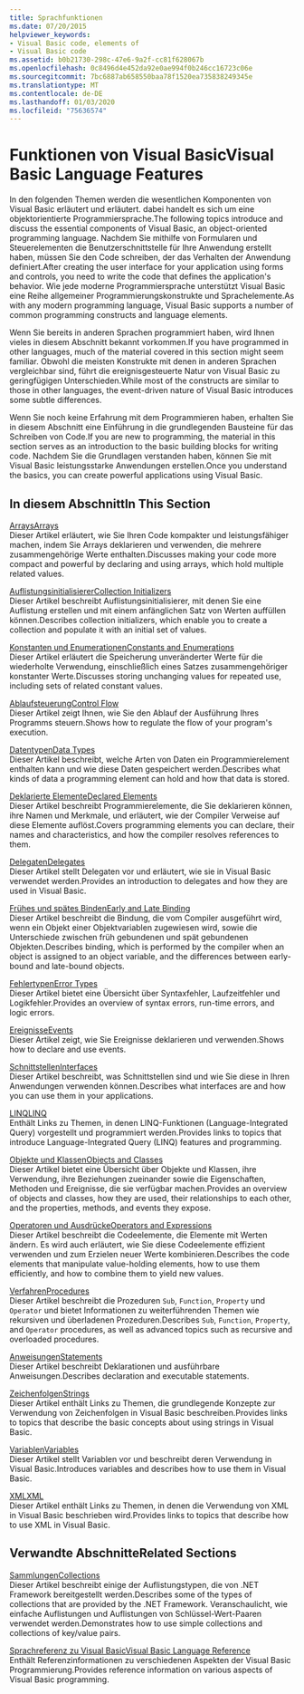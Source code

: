 ```yaml
---
title: Sprachfunktionen
ms.date: 07/20/2015
helpviewer_keywords:
- Visual Basic code, elements of
- Visual Basic code
ms.assetid: b0b21730-298c-47e6-9a2f-cc81f628067b
ms.openlocfilehash: 0c8496d4e452da92e0ae994f0b246cc16723c06e
ms.sourcegitcommit: 7bc6887ab658550baa78f1520ea735838249345e
ms.translationtype: MT
ms.contentlocale: de-DE
ms.lasthandoff: 01/03/2020
ms.locfileid: "75636574"
---
```

# <a name="visual-basic-language-features"></a><span data-ttu-id="5be53-102">Funktionen von Visual Basic</span><span class="sxs-lookup"><span data-stu-id="5be53-102">Visual Basic Language Features</span></span>
<span data-ttu-id="5be53-103">In den folgenden Themen werden die wesentlichen Komponenten von Visual Basic erläutert und erläutert. dabei handelt es sich um eine objektorientierte Programmiersprache.</span><span class="sxs-lookup"><span data-stu-id="5be53-103">The following topics introduce and discuss the essential components of Visual Basic, an object-oriented programming language.</span></span> <span data-ttu-id="5be53-104">Nachdem Sie mithilfe von Formularen und Steuerelementen die Benutzerschnittstelle für Ihre Anwendung erstellt haben, müssen Sie den Code schreiben, der das Verhalten der Anwendung definiert.</span><span class="sxs-lookup"><span data-stu-id="5be53-104">After creating the user interface for your application using forms and controls, you need to write the code that defines the application's behavior.</span></span> <span data-ttu-id="5be53-105">Wie jede moderne Programmiersprache unterstützt Visual Basic eine Reihe allgemeiner Programmierungskonstrukte und Sprachelemente.</span><span class="sxs-lookup"><span data-stu-id="5be53-105">As with any modern programming language, Visual Basic supports a number of common programming constructs and language elements.</span></span>  
  
 <span data-ttu-id="5be53-106">Wenn Sie bereits in anderen Sprachen programmiert haben, wird Ihnen vieles in diesem Abschnitt bekannt vorkommen.</span><span class="sxs-lookup"><span data-stu-id="5be53-106">If you have programmed in other languages, much of the material covered in this section might seem familiar.</span></span> <span data-ttu-id="5be53-107">Obwohl die meisten Konstrukte mit denen in anderen Sprachen vergleichbar sind, führt die ereignisgesteuerte Natur von Visual Basic zu geringfügigen Unterschieden.</span><span class="sxs-lookup"><span data-stu-id="5be53-107">While most of the constructs are similar to those in other languages, the event-driven nature of Visual Basic introduces some subtle differences.</span></span>  
  
 <span data-ttu-id="5be53-108">Wenn Sie noch keine Erfahrung mit dem Programmieren haben, erhalten Sie in diesem Abschnitt eine Einführung in die grundlegenden Bausteine für das Schreiben von Code.</span><span class="sxs-lookup"><span data-stu-id="5be53-108">If you are new to programming, the material in this section serves as an introduction to the basic building blocks for writing code.</span></span> <span data-ttu-id="5be53-109">Nachdem Sie die Grundlagen verstanden haben, können Sie mit Visual Basic leistungsstarke Anwendungen erstellen.</span><span class="sxs-lookup"><span data-stu-id="5be53-109">Once you understand the basics, you can create powerful applications using Visual Basic.</span></span>  
  
## <a name="in-this-section"></a><span data-ttu-id="5be53-110">In diesem Abschnitt</span><span class="sxs-lookup"><span data-stu-id="5be53-110">In This Section</span></span>  
 [<span data-ttu-id="5be53-111">Arrays</span><span class="sxs-lookup"><span data-stu-id="5be53-111">Arrays</span></span>](../../../visual-basic/programming-guide/language-features/arrays/index.md)  
 <span data-ttu-id="5be53-112">Dieser Artikel erläutert, wie Sie Ihren Code kompakter und leistungsfähiger machen, indem Sie Arrays deklarieren und verwenden, die mehrere zusammengehörige Werte enthalten.</span><span class="sxs-lookup"><span data-stu-id="5be53-112">Discusses making your code more compact and powerful by declaring and using arrays, which hold multiple related values.</span></span>  
  
 [<span data-ttu-id="5be53-113">Auflistungsinitialisierer</span><span class="sxs-lookup"><span data-stu-id="5be53-113">Collection Initializers</span></span>](../../../visual-basic/programming-guide/language-features/collection-initializers/index.md)  
 <span data-ttu-id="5be53-114">Dieser Artikel beschreibt Auflistungsinitialisierer, mit denen Sie eine Auflistung erstellen und mit einem anfänglichen Satz von Werten auffüllen können.</span><span class="sxs-lookup"><span data-stu-id="5be53-114">Describes collection initializers, which enable you to create a collection and populate it with an initial set of values.</span></span>  
  
 [<span data-ttu-id="5be53-115">Konstanten und Enumerationen</span><span class="sxs-lookup"><span data-stu-id="5be53-115">Constants and Enumerations</span></span>](../../../visual-basic/programming-guide/language-features/constants-enums/index.md)  
 <span data-ttu-id="5be53-116">Dieser Artikel erläutert die Speicherung unveränderter Werte für die wiederholte Verwendung, einschließlich eines Satzes zusammengehöriger konstanter Werte.</span><span class="sxs-lookup"><span data-stu-id="5be53-116">Discusses storing unchanging values for repeated use, including sets of related constant values.</span></span>  
  
 [<span data-ttu-id="5be53-117">Ablaufsteuerung</span><span class="sxs-lookup"><span data-stu-id="5be53-117">Control Flow</span></span>](../../../visual-basic/programming-guide/language-features/control-flow/index.md)  
 <span data-ttu-id="5be53-118">Dieser Artikel zeigt Ihnen, wie Sie den Ablauf der Ausführung Ihres Programms steuern.</span><span class="sxs-lookup"><span data-stu-id="5be53-118">Shows how to regulate the flow of your program's execution.</span></span>  
  
 [<span data-ttu-id="5be53-119">Datentypen</span><span class="sxs-lookup"><span data-stu-id="5be53-119">Data Types</span></span>](../../../visual-basic/programming-guide/language-features/data-types/index.md)  
 <span data-ttu-id="5be53-120">Dieser Artikel beschreibt, welche Arten von Daten ein Programmierelement enthalten kann und wie diese Daten gespeichert werden.</span><span class="sxs-lookup"><span data-stu-id="5be53-120">Describes what kinds of data a programming element can hold and how that data is stored.</span></span>  
  
 [<span data-ttu-id="5be53-121">Deklarierte Elemente</span><span class="sxs-lookup"><span data-stu-id="5be53-121">Declared Elements</span></span>](../../../visual-basic/programming-guide/language-features/declared-elements/index.md)  
 <span data-ttu-id="5be53-122">Dieser Artikel beschreibt Programmierelemente, die Sie deklarieren können, ihre Namen und Merkmale, und erläutert, wie der Compiler Verweise auf diese Elemente auflöst.</span><span class="sxs-lookup"><span data-stu-id="5be53-122">Covers programming elements you can declare, their names and characteristics, and how the compiler resolves references to them.</span></span>  
  
 [<span data-ttu-id="5be53-123">Delegaten</span><span class="sxs-lookup"><span data-stu-id="5be53-123">Delegates</span></span>](../../../visual-basic/programming-guide/language-features/delegates/index.md)  
 <span data-ttu-id="5be53-124">Dieser Artikel stellt Delegaten vor und erläutert, wie sie in Visual Basic verwendet werden.</span><span class="sxs-lookup"><span data-stu-id="5be53-124">Provides an introduction to delegates and how they are used in Visual Basic.</span></span>  
  
 [<span data-ttu-id="5be53-125">Frühes und spätes Binden</span><span class="sxs-lookup"><span data-stu-id="5be53-125">Early and Late Binding</span></span>](../../../visual-basic/programming-guide/language-features/early-late-binding/index.md)  
 <span data-ttu-id="5be53-126">Dieser Artikel beschreibt die Bindung, die vom Compiler ausgeführt wird, wenn ein Objekt einer Objektvariablen zugewiesen wird, sowie die Unterschiede zwischen früh gebundenen und spät gebundenen Objekten.</span><span class="sxs-lookup"><span data-stu-id="5be53-126">Describes binding, which is performed by the compiler when an object is assigned to an object variable, and the differences between early-bound and late-bound objects.</span></span>  
  
 [<span data-ttu-id="5be53-127">Fehlertypen</span><span class="sxs-lookup"><span data-stu-id="5be53-127">Error Types</span></span>](../../../visual-basic/programming-guide/language-features/error-types.md)  
 <span data-ttu-id="5be53-128">Dieser Artikel bietet eine Übersicht über Syntaxfehler, Laufzeitfehler und Logikfehler.</span><span class="sxs-lookup"><span data-stu-id="5be53-128">Provides an overview of syntax errors, run-time errors, and logic errors.</span></span>  
  
 [<span data-ttu-id="5be53-129">Ereignisse</span><span class="sxs-lookup"><span data-stu-id="5be53-129">Events</span></span>](../../../visual-basic/programming-guide/language-features/events/index.md)  
 <span data-ttu-id="5be53-130">Dieser Artikel zeigt, wie Sie Ereignisse deklarieren und verwenden.</span><span class="sxs-lookup"><span data-stu-id="5be53-130">Shows how to declare and use events.</span></span>  
  
 [<span data-ttu-id="5be53-131">Schnittstellen</span><span class="sxs-lookup"><span data-stu-id="5be53-131">Interfaces</span></span>](../../../visual-basic/programming-guide/language-features/interfaces/index.md)  
 <span data-ttu-id="5be53-132">Dieser Artikel beschreibt, was Schnittstellen sind und wie Sie diese in Ihren Anwendungen verwenden können.</span><span class="sxs-lookup"><span data-stu-id="5be53-132">Describes what interfaces are and how you can use them in your applications.</span></span>  
  
 [<span data-ttu-id="5be53-133">LINQ</span><span class="sxs-lookup"><span data-stu-id="5be53-133">LINQ</span></span>](../../../visual-basic/programming-guide/language-features/linq/index.md)  
 <span data-ttu-id="5be53-134">Enthält Links zu Themen, in denen LINQ-Funktionen (Language-Integrated Query) vorgestellt und programmiert werden.</span><span class="sxs-lookup"><span data-stu-id="5be53-134">Provides links to topics that introduce Language-Integrated Query (LINQ) features and programming.</span></span>  
  
 [<span data-ttu-id="5be53-135">Objekte und Klassen</span><span class="sxs-lookup"><span data-stu-id="5be53-135">Objects and Classes</span></span>](../../../visual-basic/programming-guide/language-features/objects-and-classes/index.md)  
 <span data-ttu-id="5be53-136">Dieser Artikel bietet eine Übersicht über Objekte und Klassen, ihre Verwendung, ihre Beziehungen zueinander sowie die Eigenschaften, Methoden und Ereignisse, die sie verfügbar machen.</span><span class="sxs-lookup"><span data-stu-id="5be53-136">Provides an overview of objects and classes, how they are used, their relationships to each other, and the properties, methods, and events they expose.</span></span>  
  
 [<span data-ttu-id="5be53-137">Operatoren und Ausdrücke</span><span class="sxs-lookup"><span data-stu-id="5be53-137">Operators and Expressions</span></span>](../../../visual-basic/programming-guide/language-features/operators-and-expressions/index.md)  
 <span data-ttu-id="5be53-138">Dieser Artikel beschreibt die Codeelemente, die Elemente mit Werten ändern. Es wird auch erläutert, wie Sie diese Codeelemente effizient verwenden und zum Erzielen neuer Werte kombinieren.</span><span class="sxs-lookup"><span data-stu-id="5be53-138">Describes the code elements that manipulate value-holding elements, how to use them efficiently, and how to combine them to yield new values.</span></span>  
  
 [<span data-ttu-id="5be53-139">Verfahren</span><span class="sxs-lookup"><span data-stu-id="5be53-139">Procedures</span></span>](../../../visual-basic/programming-guide/language-features/procedures/index.md)  
 <span data-ttu-id="5be53-140">Dieser Artikel beschreibt die Prozeduren `Sub`, `Function`, `Property` und `Operator` und bietet Informationen zu weiterführenden Themen wie rekursiven und überladenen Prozeduren.</span><span class="sxs-lookup"><span data-stu-id="5be53-140">Describes `Sub`, `Function`, `Property`, and `Operator` procedures, as well as advanced topics such as recursive and overloaded procedures.</span></span>  
  
 [<span data-ttu-id="5be53-141">Anweisungen</span><span class="sxs-lookup"><span data-stu-id="5be53-141">Statements</span></span>](../../../visual-basic/programming-guide/language-features/statements.md)  
 <span data-ttu-id="5be53-142">Dieser Artikel beschreibt Deklarationen und ausführbare Anweisungen.</span><span class="sxs-lookup"><span data-stu-id="5be53-142">Describes declaration and executable statements.</span></span>  
  
 [<span data-ttu-id="5be53-143">Zeichenfolgen</span><span class="sxs-lookup"><span data-stu-id="5be53-143">Strings</span></span>](../../../visual-basic/programming-guide/language-features/strings/index.md)  
 <span data-ttu-id="5be53-144">Dieser Artikel enthält Links zu Themen, die grundlegende Konzepte zur Verwendung von Zeichenfolgen in Visual Basic beschreiben.</span><span class="sxs-lookup"><span data-stu-id="5be53-144">Provides links to topics that describe the basic concepts about using strings in Visual Basic.</span></span>  
  
 [<span data-ttu-id="5be53-145">Variablen</span><span class="sxs-lookup"><span data-stu-id="5be53-145">Variables</span></span>](../../../visual-basic/programming-guide/language-features/variables/index.md)  
 <span data-ttu-id="5be53-146">Dieser Artikel stellt Variablen vor und beschreibt deren Verwendung in Visual Basic.</span><span class="sxs-lookup"><span data-stu-id="5be53-146">Introduces variables and describes how to use them in Visual Basic.</span></span>  
  
 [<span data-ttu-id="5be53-147">XML</span><span class="sxs-lookup"><span data-stu-id="5be53-147">XML</span></span>](../../../visual-basic/programming-guide/language-features/xml/index.md)  
 <span data-ttu-id="5be53-148">Dieser Artikel enthält Links zu Themen, in denen die Verwendung von XML in Visual Basic beschrieben wird.</span><span class="sxs-lookup"><span data-stu-id="5be53-148">Provides links to topics that describe how to use XML in Visual Basic.</span></span>  
  
## <a name="related-sections"></a><span data-ttu-id="5be53-149">Verwandte Abschnitte</span><span class="sxs-lookup"><span data-stu-id="5be53-149">Related Sections</span></span>

 [<span data-ttu-id="5be53-150">Sammlungen</span><span class="sxs-lookup"><span data-stu-id="5be53-150">Collections</span></span>](../../../visual-basic/programming-guide/concepts/collections.md)  
 <span data-ttu-id="5be53-151">Dieser Artikel beschreibt einige der Auflistungstypen, die von .NET Framework bereitgestellt werden.</span><span class="sxs-lookup"><span data-stu-id="5be53-151">Describes some of the types of collections that are provided by the .NET Framework.</span></span> <span data-ttu-id="5be53-152">Veranschaulicht, wie einfache Auflistungen und Auflistungen von Schlüssel-Wert-Paaren verwendet werden.</span><span class="sxs-lookup"><span data-stu-id="5be53-152">Demonstrates how to use simple collections and collections of key/value pairs.</span></span>  
  
 [<span data-ttu-id="5be53-153">Sprachreferenz zu Visual Basic</span><span class="sxs-lookup"><span data-stu-id="5be53-153">Visual Basic Language Reference</span></span>](../../../visual-basic/language-reference/index.md)  
 <span data-ttu-id="5be53-154">Enthält Referenzinformationen zu verschiedenen Aspekten der Visual Basic Programmierung.</span><span class="sxs-lookup"><span data-stu-id="5be53-154">Provides reference information on various aspects of Visual Basic programming.</span></span>
